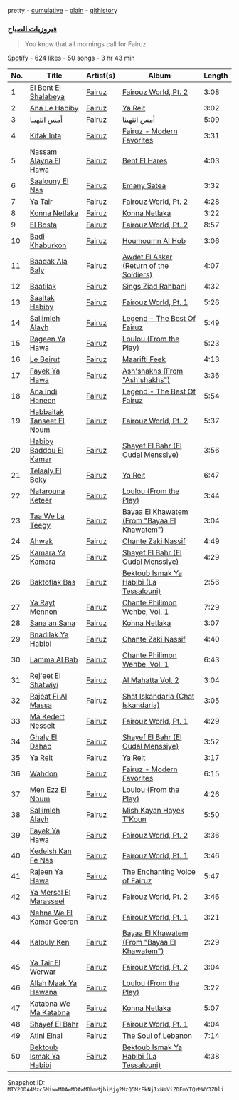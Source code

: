pretty - [cumulative](/playlists/cumulative/37i9dQZF1DXcHggRa2aOoC.md) - [plain](/playlists/plain/37i9dQZF1DXcHggRa2aOoC) - [githistory](https://github.githistory.xyz/mackorone/spotify-playlist-archive/blob/main/playlists/plain/37i9dQZF1DXcHggRa2aOoC)

### [فيروزيات الصباح](https://open.spotify.com/playlist/37i9dQZF1DXcHggRa2aOoC)

> You know that all mornings call for Fairuz.

[Spotify](https://open.spotify.com/user/spotify) - 624 likes - 50 songs - 3 hr 43 min

| No. | Title | Artist(s) | Album | Length |
|---|---|---|---|---|
| 1 | [El Bent El Shalabeya](https://open.spotify.com/track/6bfTuM7FMLwiYC4fv2upLo) | [Fairuz](https://open.spotify.com/artist/0dwFxqYkvZLSA6U6XfQcDV) | [Fairouz World, Pt\. 2](https://open.spotify.com/album/6GG5rceIHC6rN9fIDDO62Y) | 3:08 |
| 2 | [Ana Le Habiby](https://open.spotify.com/track/7cjCNwAwKNjgxfjt1TzK4e) | [Fairuz](https://open.spotify.com/artist/0dwFxqYkvZLSA6U6XfQcDV) | [Ya Reit](https://open.spotify.com/album/10Vt1wAg974t1k5A8Z1jwp) | 3:02 |
| 3 | [أمس انتهينا](https://open.spotify.com/track/4gXPtB7jysSvn1q97N8e50) | [Fairuz](https://open.spotify.com/artist/0dwFxqYkvZLSA6U6XfQcDV) | [أمس انتهينا](https://open.spotify.com/album/2YE7KFbOM285shtivofbER) | 5:09 |
| 4 | [Kifak Inta](https://open.spotify.com/track/7JaX3X1cPBAGoTs4V1P4uy) | [Fairuz](https://open.spotify.com/artist/0dwFxqYkvZLSA6U6XfQcDV) | [Fairuz \- Modern Favorites](https://open.spotify.com/album/2iER5YPSsq4WpokLnnQGCO) | 3:31 |
| 5 | [Nassam Alayna El Hawa](https://open.spotify.com/track/7BXhyXma11NSNQlQDZOgiN) | [Fairuz](https://open.spotify.com/artist/0dwFxqYkvZLSA6U6XfQcDV) | [Bent El Hares](https://open.spotify.com/album/0lf0V72GGI3YVA6d7jA9M5) | 4:03 |
| 6 | [Saalouny El Nas](https://open.spotify.com/track/2ea6bt302Bq8Hiulp8Bn2C) | [Fairuz](https://open.spotify.com/artist/0dwFxqYkvZLSA6U6XfQcDV) | [Emany Satea](https://open.spotify.com/album/5t2l5etHkIJ0l06RCI0bHt) | 3:32 |
| 7 | [Ya Tair](https://open.spotify.com/track/1dGu88NLFpBp0YLqx8YBWD) | [Fairuz](https://open.spotify.com/artist/0dwFxqYkvZLSA6U6XfQcDV) | [Fairouz World, Pt\. 2](https://open.spotify.com/album/6GG5rceIHC6rN9fIDDO62Y) | 4:28 |
| 8 | [Konna Netlaka](https://open.spotify.com/track/1Xf9s0vxxGyiMHQDtxK9Cu) | [Fairuz](https://open.spotify.com/artist/0dwFxqYkvZLSA6U6XfQcDV) | [Konna Netlaka](https://open.spotify.com/album/4vkuSbFlYdcZUItrukZeFi) | 3:22 |
| 9 | [El Bosta](https://open.spotify.com/track/7oePZnAYT1ye22cw2FqFq4) | [Fairuz](https://open.spotify.com/artist/0dwFxqYkvZLSA6U6XfQcDV) | [Fairouz World, Pt\. 2](https://open.spotify.com/album/6GG5rceIHC6rN9fIDDO62Y) | 8:57 |
| 10 | [Badi Khaburkon](https://open.spotify.com/track/7uGopVNwbUC8h7BJYRyRFX) | [Fairuz](https://open.spotify.com/artist/0dwFxqYkvZLSA6U6XfQcDV) | [Houmoumn Al Hob](https://open.spotify.com/album/0MWkYwmeF3YDQ08saSrX9Q) | 3:06 |
| 11 | [Baadak Ala Baly](https://open.spotify.com/track/0zQwnvv9A41q7sQPSEPL4s) | [Fairuz](https://open.spotify.com/artist/0dwFxqYkvZLSA6U6XfQcDV) | [Awdet El Askar \(Return of the Soldiers\)](https://open.spotify.com/album/1jeZ0K212EAkEHFIOcBWox) | 4:07 |
| 12 | [Baatilak](https://open.spotify.com/track/7slMNfGtXUFHkE9yXh9DQ0) | [Fairuz](https://open.spotify.com/artist/0dwFxqYkvZLSA6U6XfQcDV) | [Sings Ziad Rahbani](https://open.spotify.com/album/7larhzd5MhHbt7kEVhsGaQ) | 4:32 |
| 13 | [Saaltak Habiby](https://open.spotify.com/track/2tTifBkEXqJ039o3jKcej7) | [Fairuz](https://open.spotify.com/artist/0dwFxqYkvZLSA6U6XfQcDV) | [Fairouz World, Pt\. 1](https://open.spotify.com/album/6Lk9iL4RNQq11Uogjh9SW1) | 5:26 |
| 14 | [Sallimleh Alayh](https://open.spotify.com/track/5CEGZuZqS8KVXZchxBDI1d) | [Fairuz](https://open.spotify.com/artist/0dwFxqYkvZLSA6U6XfQcDV) | [Legend \- The Best Of Fairuz](https://open.spotify.com/album/7MrdWIvdobTf6MqVD3yILM) | 5:49 |
| 15 | [Rageen Ya Hawa](https://open.spotify.com/track/2Z4AsULvdEmBnspBt8Nwp6) | [Fairuz](https://open.spotify.com/artist/0dwFxqYkvZLSA6U6XfQcDV) | [Loulou \(From the Play\)](https://open.spotify.com/album/3wf0c4aKVy6iNuJVMxAoxe) | 5:23 |
| 16 | [Le Beirut](https://open.spotify.com/track/3JO3CNuCxwuwlpEjjCnDZN) | [Fairuz](https://open.spotify.com/artist/0dwFxqYkvZLSA6U6XfQcDV) | [Maarifti Feek](https://open.spotify.com/album/3MgbAO1v05g0eanxlyz922) | 4:13 |
| 17 | [Fayek Ya Hawa](https://open.spotify.com/track/6u1N1uweyyPWwY1LPoBBLA) | [Fairuz](https://open.spotify.com/artist/0dwFxqYkvZLSA6U6XfQcDV) | [Ash'shakhs \(From "Ash'shakhs"\)](https://open.spotify.com/album/1t8ucLIizs7dVecXc7Zqnd) | 3:36 |
| 18 | [Ana Indi Haneen](https://open.spotify.com/track/29n8U7eoajrXmPrc2KxXup) | [Fairuz](https://open.spotify.com/artist/0dwFxqYkvZLSA6U6XfQcDV) | [Legend \- The Best Of Fairuz](https://open.spotify.com/album/7MrdWIvdobTf6MqVD3yILM) | 5:54 |
| 19 | [Habbaitak Tanseet El Noum](https://open.spotify.com/track/6ch2OJ4qWx6ub61bGKCkVo) | [Fairuz](https://open.spotify.com/artist/0dwFxqYkvZLSA6U6XfQcDV) | [Fairouz World, Pt\. 2](https://open.spotify.com/album/6GG5rceIHC6rN9fIDDO62Y) | 5:37 |
| 20 | [Habiby Baddou El Kamar](https://open.spotify.com/track/7JvL7VynUjlXWl4QJVXM8T) | [Fairuz](https://open.spotify.com/artist/0dwFxqYkvZLSA6U6XfQcDV) | [Shayef El Bahr \(El Oudal Menssiye\)](https://open.spotify.com/album/2zw0PFEHrP5TWyUhuPYFde) | 3:56 |
| 21 | [Telaaly El Beky](https://open.spotify.com/track/6WfgmgAMQyUUcYNQxRRmBm) | [Fairuz](https://open.spotify.com/artist/0dwFxqYkvZLSA6U6XfQcDV) | [Ya Reit](https://open.spotify.com/album/10Vt1wAg974t1k5A8Z1jwp) | 6:47 |
| 22 | [Natarouna Keteer](https://open.spotify.com/track/3Nf3Kqs2z49sJCp4Uga2bg) | [Fairuz](https://open.spotify.com/artist/0dwFxqYkvZLSA6U6XfQcDV) | [Loulou \(From the Play\)](https://open.spotify.com/album/3wf0c4aKVy6iNuJVMxAoxe) | 3:44 |
| 23 | [Taa We La Teegy](https://open.spotify.com/track/2Jr6n8fuI6NfNjVaTFlY4i) | [Fairuz](https://open.spotify.com/artist/0dwFxqYkvZLSA6U6XfQcDV) | [Bayaa El Khawatem \(From "Bayaa El Khawatem"\)](https://open.spotify.com/album/4FBFGW2FhTYQ7x4tGlhMYe) | 3:04 |
| 24 | [Ahwak](https://open.spotify.com/track/6oUiGf6a2PFfvKjFn47hxK) | [Fairuz](https://open.spotify.com/artist/0dwFxqYkvZLSA6U6XfQcDV) | [Chante Zaki Nassif](https://open.spotify.com/album/7K188g7n7CbJAlD6SK5AEV) | 4:49 |
| 25 | [Kamara Ya Kamara](https://open.spotify.com/track/3Yo6AbydGZciJj0PaIazGA) | [Fairuz](https://open.spotify.com/artist/0dwFxqYkvZLSA6U6XfQcDV) | [Shayef El Bahr \(El Oudal Menssiye\)](https://open.spotify.com/album/2zw0PFEHrP5TWyUhuPYFde) | 4:29 |
| 26 | [Baktoflak Bas](https://open.spotify.com/track/3CWhIL7RI4zR5oLIRQGyZT) | [Fairuz](https://open.spotify.com/artist/0dwFxqYkvZLSA6U6XfQcDV) | [Bektoub Ismak Ya Habibi \(La Tessalouni\)](https://open.spotify.com/album/4WHvhG0A2JF48vx08VuYL1) | 2:56 |
| 27 | [Ya Rayt Mennon](https://open.spotify.com/track/247eJHoqpULU41Dmr38Lhq) | [Fairuz](https://open.spotify.com/artist/0dwFxqYkvZLSA6U6XfQcDV) | [Chante Philimon Wehbe, Vol\. 1](https://open.spotify.com/album/5G7b2OT4XEWwqirIGk2FQx) | 7:29 |
| 28 | [Sana an Sana](https://open.spotify.com/track/47eshIFVfyZaomTKcgtn17) | [Fairuz](https://open.spotify.com/artist/0dwFxqYkvZLSA6U6XfQcDV) | [Konna Netlaka](https://open.spotify.com/album/4vkuSbFlYdcZUItrukZeFi) | 3:07 |
| 29 | [Bnadilak Ya Habibi](https://open.spotify.com/track/0bgf45RDVwGK6jqVE9LeHx) | [Fairuz](https://open.spotify.com/artist/0dwFxqYkvZLSA6U6XfQcDV) | [Chante Zaki Nassif](https://open.spotify.com/album/7K188g7n7CbJAlD6SK5AEV) | 4:40 |
| 30 | [Lamma Al Bab](https://open.spotify.com/track/6A5TPvL2PZaZcOilD02FLN) | [Fairuz](https://open.spotify.com/artist/0dwFxqYkvZLSA6U6XfQcDV) | [Chante Philimon Wehbe, Vol\. 1](https://open.spotify.com/album/5G7b2OT4XEWwqirIGk2FQx) | 6:43 |
| 31 | [Rej'eet El Shatwiyi](https://open.spotify.com/track/62xMPRoJMfjxfjtDpyx6QT) | [Fairuz](https://open.spotify.com/artist/0dwFxqYkvZLSA6U6XfQcDV) | [Al Mahatta Vol\. 2](https://open.spotify.com/album/7ElcVMj7NvEtN15e5YoKXB) | 3:04 |
| 32 | [Rajeat Fi Al Massa](https://open.spotify.com/track/1aVkIrcAc3pWE6Pqc9roQp) | [Fairuz](https://open.spotify.com/artist/0dwFxqYkvZLSA6U6XfQcDV) | [Shat Iskandaria \(Chat Iskandaria\)](https://open.spotify.com/album/6dHjPYvPMdF5LUGpieICv7) | 3:05 |
| 33 | [Ma Kedert Nesseit](https://open.spotify.com/track/3xnUm6PeZ63V54aMypM4cu) | [Fairuz](https://open.spotify.com/artist/0dwFxqYkvZLSA6U6XfQcDV) | [Fairouz World, Pt\. 1](https://open.spotify.com/album/6Lk9iL4RNQq11Uogjh9SW1) | 4:29 |
| 34 | [Ghaly El Dahab](https://open.spotify.com/track/3XgSuRMbLCD1b57MQRBMY0) | [Fairuz](https://open.spotify.com/artist/0dwFxqYkvZLSA6U6XfQcDV) | [Shayef El Bahr \(El Oudal Menssiye\)](https://open.spotify.com/album/2zw0PFEHrP5TWyUhuPYFde) | 3:52 |
| 35 | [Ya Reit](https://open.spotify.com/track/76YFy2G23vRWQHW37ffFL0) | [Fairuz](https://open.spotify.com/artist/0dwFxqYkvZLSA6U6XfQcDV) | [Ya Reit](https://open.spotify.com/album/10Vt1wAg974t1k5A8Z1jwp) | 3:17 |
| 36 | [Wahdon](https://open.spotify.com/track/0eSENUPI9OKseZRzli8QXS) | [Fairuz](https://open.spotify.com/artist/0dwFxqYkvZLSA6U6XfQcDV) | [Fairuz \- Modern Favorites](https://open.spotify.com/album/2iER5YPSsq4WpokLnnQGCO) | 6:15 |
| 37 | [Men Ezz El Noum](https://open.spotify.com/track/3b0E3l21kyJO0rUddTVU1E) | [Fairuz](https://open.spotify.com/artist/0dwFxqYkvZLSA6U6XfQcDV) | [Loulou \(From the Play\)](https://open.spotify.com/album/3wf0c4aKVy6iNuJVMxAoxe) | 4:26 |
| 38 | [Sallimleh Alayh](https://open.spotify.com/track/2gVHZ9GmBjUX76jaI2syD7) | [Fairuz](https://open.spotify.com/artist/0dwFxqYkvZLSA6U6XfQcDV) | [Mish Kayan Hayek T'Koun](https://open.spotify.com/album/2ghb9Yy8zjyrgamm3SRzdI) | 5:50 |
| 39 | [Fayek Ya Hawa](https://open.spotify.com/track/3dfRUizerzwaf558op6cuH) | [Fairuz](https://open.spotify.com/artist/0dwFxqYkvZLSA6U6XfQcDV) | [Fairouz World, Pt\. 2](https://open.spotify.com/album/6GG5rceIHC6rN9fIDDO62Y) | 3:36 |
| 40 | [Kedeish Kan Fe Nas](https://open.spotify.com/track/4ph3TGED6e9ycyTq4LYBn4) | [Fairuz](https://open.spotify.com/artist/0dwFxqYkvZLSA6U6XfQcDV) | [Fairouz World, Pt\. 1](https://open.spotify.com/album/6Lk9iL4RNQq11Uogjh9SW1) | 3:46 |
| 41 | [Rajeen Ya Hawa](https://open.spotify.com/track/5ePg7cVMluGk2CAkA2PHKf) | [Fairuz](https://open.spotify.com/artist/0dwFxqYkvZLSA6U6XfQcDV) | [The Enchanting Voice of Fairuz](https://open.spotify.com/album/2AC6EujlUil9nnrMYdSOhM) | 5:47 |
| 42 | [Ya Mersal El Marasseel](https://open.spotify.com/track/4DAZZ8gckaHowFmzYeTwYY) | [Fairuz](https://open.spotify.com/artist/0dwFxqYkvZLSA6U6XfQcDV) | [Fairouz World, Pt\. 2](https://open.spotify.com/album/6GG5rceIHC6rN9fIDDO62Y) | 3:46 |
| 43 | [Nehna We El Kamar Geeran](https://open.spotify.com/track/2pulvQDTgqjX4djPs6UygN) | [Fairuz](https://open.spotify.com/artist/0dwFxqYkvZLSA6U6XfQcDV) | [Fairouz World, Pt\. 1](https://open.spotify.com/album/6Lk9iL4RNQq11Uogjh9SW1) | 3:21 |
| 44 | [Kalouly Ken](https://open.spotify.com/track/32sbTTgyEnERScpAprdan1) | [Fairuz](https://open.spotify.com/artist/0dwFxqYkvZLSA6U6XfQcDV) | [Bayaa El Khawatem \(From "Bayaa El Khawatem"\)](https://open.spotify.com/album/4FBFGW2FhTYQ7x4tGlhMYe) | 2:29 |
| 45 | [Ya Tair El Werwar](https://open.spotify.com/track/1iasMMoeLrUatWIL4aM7wv) | [Fairuz](https://open.spotify.com/artist/0dwFxqYkvZLSA6U6XfQcDV) | [Fairouz World, Pt\. 2](https://open.spotify.com/album/6GG5rceIHC6rN9fIDDO62Y) | 3:04 |
| 46 | [Allah Maak Ya Hawana](https://open.spotify.com/track/0kwNu07Q4zAlPHVWymqFzi) | [Fairuz](https://open.spotify.com/artist/0dwFxqYkvZLSA6U6XfQcDV) | [Loulou \(From the Play\)](https://open.spotify.com/album/3wf0c4aKVy6iNuJVMxAoxe) | 3:22 |
| 47 | [Katabna We Ma Katabna](https://open.spotify.com/track/7KaIodtnVLC0JyrFF2KLSl) | [Fairuz](https://open.spotify.com/artist/0dwFxqYkvZLSA6U6XfQcDV) | [Konna Netlaka](https://open.spotify.com/album/4vkuSbFlYdcZUItrukZeFi) | 5:07 |
| 48 | [Shayef El Bahr](https://open.spotify.com/track/1jhp3vVPovQUknmzNFoeY4) | [Fairuz](https://open.spotify.com/artist/0dwFxqYkvZLSA6U6XfQcDV) | [Fairouz World, Pt\. 1](https://open.spotify.com/album/6Lk9iL4RNQq11Uogjh9SW1) | 4:04 |
| 49 | [Atini Elnai](https://open.spotify.com/track/2nxpbAEjYmgCHvTzVP2bmC) | [Fairuz](https://open.spotify.com/artist/0dwFxqYkvZLSA6U6XfQcDV) | [The Soul of Lebanon](https://open.spotify.com/album/2d0QC6sRae8rpxfBXaUsdj) | 7:14 |
| 50 | [Bektoub Ismak Ya Habibi](https://open.spotify.com/track/061rTXN3Rdlvk0x3GDGtQy) | [Fairuz](https://open.spotify.com/artist/0dwFxqYkvZLSA6U6XfQcDV) | [Bektoub Ismak Ya Habibi \(La Tessalouni\)](https://open.spotify.com/album/4WHvhG0A2JF48vx08VuYL1) | 4:38 |

Snapshot ID: `MTY2ODA4Mzc5MiwwMDAwMDAwMDhmMjhiMjg2MzQ5MzFkNjIxNmViZDFmYTQzMWY3ZDli`
